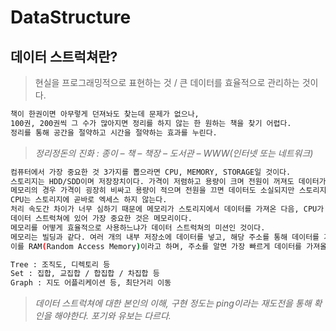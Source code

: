 # DataStructure

## 데이터 스트럭쳐란?

> 현실을 프로그래밍적으로 표현하는 것 / 큰 데이터를 효율적으로 관리하는 것이다.
```sh
책이 한권이면 아무렇게 던져놔도 찾는데 문제가 없으나,
100권, 200권씩 그 수가 많아지면 정리를 하지 않는 한 원하는 책을 찾기 어렵다.
정리를 통해 공간을 절약하고 시간을 절약하는 효과를 누린다.
```
> *정리정돈의 진화 : 종이 – 책 – 책장 – 도서관 – WWW(인터넷 또는 네트워크)*

```sh
컴퓨터에서 가장 중요한 것 3가지를 뽑으라면 CPU, MEMORY, STORAGE일 것이다.
스토리지는 HDD/SDD이며 저장장치이다. 가격이 저렴하고 용량이 크며 전원이 꺼져도 데이터가 저장되는 특징이 있다.
메모리의 경우 가격이 굉장히 비싸고 용량이 적으며 전원을 끄면 데이터도 소실되지만 스토리지보다 월등히 빠르게 데이터를 가져올 수 있다.
CPU는 스토리지에 곧바로 엑세스 하지 않는다.
처리 속도간 차이가 너무 심하기 때문에 메모리가 스토리지에서 데이터를 가져온 다음, CPU가 메모리에 담긴 데이터를 읽는다.
데이터 스트럭쳐에 있어 가장 중요한 것은 메모리이다.
메모리를 어떻게 효율적으로 사용하느냐가 데이터 스트럭쳐의 미션인 것이다.
메모리는 빌딩과 같다. 여러 개의 내부 저장소에 데이터를 넣고, 해당 주소를 통해 데이터를 가져오는 속도가 모든 주소들이 동일하다.
이를 RAM(Random Access Memory)이라고 하며, 주소를 알면 가장 빠르게 데이터를 가져올 수 있다는 것이 가장 큰 특징이다.
```

```sh
Tree : 조직도, 디렉토리 등
Set : 집합, 교집합 / 합집합 / 차집합 등
Graph : 지도 어플리케이션 등, 최단거리 이동
```

> *데이터 스트럭쳐에 대한 본인의 이해, 구현 정도는 ping이라는 재도전을 통해 확인을 해야한다. 포기와 유보는 다르다.*
